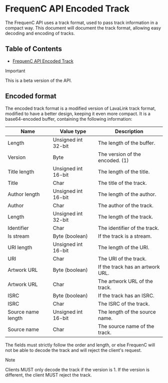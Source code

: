 # FrequenC API Encoded Track

The FrequenC API uses a track format, used to pass track information in a compact way. This document will document the track format, allowing easy decoding and encoding of tracks.

## Table of Contents

- [FrequenC API Encoded Track](#frequenc-api-encoded-track)
  
> [!IMPORTANT]
> This is a beta version of the API.

## Encoded format

The encoded track format is a modified version of LavaLink track format, modified to have a better design, keeping it even more compact. It is a base64-encoded buffer, containing the following information:

| Name               | Value type          | Description                      |
| ------------------ | ------------------- | -------------------------------- |
| Length             | Unsigned int 32-bit | The length of the buffer.        |
| Version            | Byte                | The version of the encoded. (1)  |
| Title length       | Unsigned int 16-bit | The length of the title.         |
| Title              | Char                | The title of the track.          |
| Author length      | Unsigned int 16-bit | The length of the author.        |
| Author             | Char                | The author of the track.         |
| Length             | Unsigned int 32-bit | The length of the track.         |
| Identifier         | Char                | The identifier of the track.     |
| Is stream          | Byte (boolean)      | If the track is a stream.        |
| URI length         | Unsigned int 16-bit | The length of the URI.           |
| URI                | Char                | The URI of the track.            |
| Artwork URL        | Byte (boolean)      | If the track has an artwork URL. |
| Artwork URL        | Char                | The artwork URL of the track.    |
| ISRC               | Byte (boolean)      | If the track has an ISRC.        |
| ISRC               | Char                | The ISRC of the track.           |
| Source name length | Unsigned int 16-bit | The length of the source name.   |
| Source name        | Char                | The source name of the track.    |

The fields must strictly follow the order and length, or else FrequenC will not be able to decode the track and will reject the client's request.

> [!NOTE]
> Clients MUST only decode the track if the version is 1. If the version is different, the client MUST reject the track.
